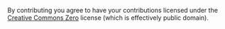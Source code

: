 By contributing you agree to have your contributions licensed under the [Creative Commons Zero](https://creativecommons.org/publicdomain/zero/1.0/) license (which is effectively public domain).
